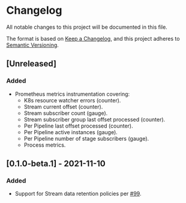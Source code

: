 # Changelog
All notable changes to this project will be documented in this file.

The format is based on [Keep a Changelog](https://keepachangelog.com/en/1.0.0/),
and this project adheres to [Semantic Versioning](https://semver.org/spec/v2.0.0.html).

## [Unreleased]
### Added
- Prometheus metrics instrumentation covering:
    - K8s resource watcher errors (counter).
    - Stream current offset (counter).
    - Stream subscriber count (gauge).
    - Stream subscriber group last offset processed (counter).
    - Per Pipeline last offset processed (counter).
    - Per Pipeline active instances (gauge).
    - Per Pipeline number of stage subscribers (gauge).
    - Process metrics.

## [0.1.0-beta.1] - 2021-11-10
### Added
- Support for Stream data retention policies per [#99](https://github.com/hadron-project/hadron/issues/99).
